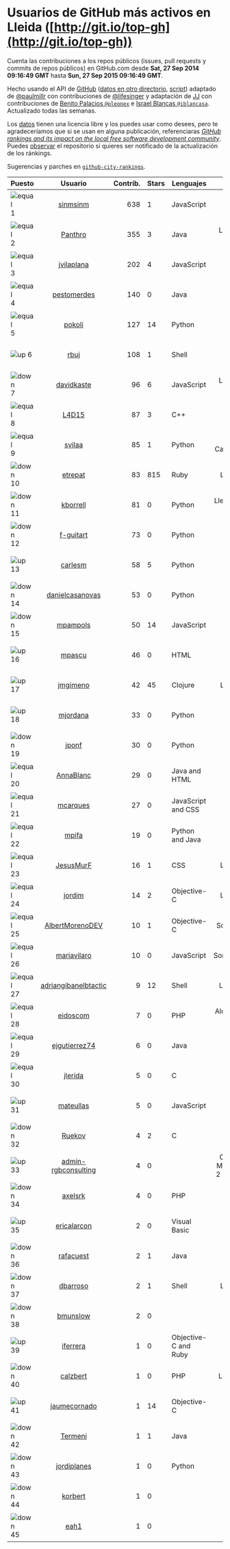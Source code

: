 
# Usuarios de GitHub más activos en Lleida ([http://git.io/top-gh](http://git.io/top-gh))



  Cuenta las contribuciones a los repos públicos (issues, pull requests y commits de repos públicos) en GitHub.com desde  **Sat, 27 Sep 2014 09:16:49 GMT** hasta **Sun, 27 Sep 2015 09:16:49 GMT**.

  Hecho usando el API de [GitHub](http://github.com) ([datos en otro directorio](https://github.com/JJ/top-github-users-data/tree/master/data), [script](https://github.com/JJ/top-github-users)) adaptado de [@paulmillr](https://github.com/paulmillr) con contribuciones de [@lifesinger](https://github.com/lifesinger) y adaptación de [JJ](http://jj.github.io) con contribuciones de [Benito Palacios `@pleonex`](http://github.com/pleonex) e [Israel Blancas `@iblancasa`](https://github.com/iblancasa). Actualizado todas las semanas.

  Los [datos](https://github.com/JJ/top-github-users-data/tree/master/data) tienen una licencia libre y los puedes usar como desees, pero te agradeceríamos que si se usan en alguna publicación, referenciaras [*GitHub rankings and its impact on the local free software development community*](https://thewinnower.com/papers/github-rankings-and-its-impact-on-the-local-free-software-development-community). Puedes [observar](https://github.com/JJ/top-github-users-data/subscription) el repositorio si quieres ser notificado de la actualización de los ránkings.

  Sugerencias y parches en [`github-city-rankings`](http://github.com/JJ/github-city-rankings).


| Puesto   |  Usuario  |Contrib.| Stars | Lenguajes   |      Lugar      |  Avatar  |
|----------|:---------:|-------:|-------|-------------|:---------------:|----------|
|![equal](https://raw.githubusercontent.com/JJ/github-city-rankings/master/img/equal.gif) 1 | [sinmsinm](https://github.com/sinmsinm) | 638 | 1 | JavaScript | Lleida | <img src='https://avatars2.githubusercontent.com/u/1745437?v=3&s=64' width="64" title='Alexandre Ballesté'> |
|![equal](https://raw.githubusercontent.com/JJ/github-city-rankings/master/img/equal.gif) 2 | [Panthro](https://github.com/Panthro) | 355 | 3 | Java | Lleida, Lleida, Spain | <img src='https://avatars0.githubusercontent.com/u/1565421?v=3&s=64' width="64" title='Rafael Roman'> |
|![equal](https://raw.githubusercontent.com/JJ/github-city-rankings/master/img/equal.gif) 3 | [jvilaplana](https://github.com/jvilaplana) | 202 | 4 | JavaScript | Lleida | <img src='https://avatars0.githubusercontent.com/u/732164?v=3&s=64' width="64" title='Jordi Vilaplana'> |
|![equal](https://raw.githubusercontent.com/JJ/github-city-rankings/master/img/equal.gif) 4 | [pestomerdes](https://github.com/pestomerdes) | 140 | 0 | Java | Lleida | <img src='https://avatars3.githubusercontent.com/u/11027833?v=3&s=64' width="64" title='Albert Eduard Merino Pulido'> |
|![equal](https://raw.githubusercontent.com/JJ/github-city-rankings/master/img/equal.gif) 5 | [pokoli](https://github.com/pokoli) | 127 | 14 | Python | Sarroca de Lleida | <img src='https://avatars3.githubusercontent.com/u/1160726?v=3&s=64' width="64" title='Sergi Almacellas Abellana'> |
|![up](https://raw.githubusercontent.com/JJ/github-city-rankings/master/img/up.gif) 6 | [rbuj](https://github.com/rbuj) | 108 | 1 | Shell | Lleida | <img src='https://avatars1.githubusercontent.com/u/10171411?v=3&s=64' width="64" title='Robert Antoni Buj Gelonch'> |
|![down](https://raw.githubusercontent.com/JJ/github-city-rankings/master/img/down.gif) 7 | [davidkaste](https://github.com/davidkaste) | 96 | 6 | JavaScript | Lleida, Països Catalans | <img src='https://avatars1.githubusercontent.com/u/1199941?v=3&s=64' width="64" title='David Castellà'> |
|![equal](https://raw.githubusercontent.com/JJ/github-city-rankings/master/img/equal.gif) 8 | [L4D15](https://github.com/L4D15) | 87 | 3 | C++ | Lleida | <img src='https://avatars2.githubusercontent.com/u/2948600?v=3&s=64' width="64" title='José Ladislao Lainez Ortega'> |
|![equal](https://raw.githubusercontent.com/JJ/github-city-rankings/master/img/equal.gif) 9 | [svilaa](https://github.com/svilaa) | 85 | 1 | Python | Lleida, Catalonia, Spain | <img src='https://avatars3.githubusercontent.com/u/5521724?v=3&s=64' width="64" title='Sergi Vila Almenara'> |
|![down](https://raw.githubusercontent.com/JJ/github-city-rankings/master/img/down.gif) 10 | [etrepat](https://github.com/etrepat) | 83 | 815 | Ruby | Lleida, Spain | <img src='https://avatars3.githubusercontent.com/u/148851?v=3&s=64' width="64" title='Estanislau Trepat'> |
|![down](https://raw.githubusercontent.com/JJ/github-city-rankings/master/img/down.gif) 11 | [kborrell](https://github.com/kborrell) | 81 | 0 | Python | Lleida, Catalonia (Spain) | <img src='https://avatars1.githubusercontent.com/u/11043037?v=3&s=64' width="64" title='Kevin Borrell'> |
|![down](https://raw.githubusercontent.com/JJ/github-city-rankings/master/img/down.gif) 12 | [f-guitart](https://github.com/f-guitart) | 73 | 0 | Python | Lleida | <img src='https://avatars0.githubusercontent.com/u/6899142?v=3&s=64' width="64" title='Francesc Guitart'> |
|![up](https://raw.githubusercontent.com/JJ/github-city-rankings/master/img/up.gif) 13 | [carlesm](https://github.com/carlesm) | 58 | 5 | Python | Lleida | <img src='https://avatars0.githubusercontent.com/u/9011?v=3&s=64' width="64" title='Carles Mateu'> |
|![down](https://raw.githubusercontent.com/JJ/github-city-rankings/master/img/down.gif) 14 | [danielcasanovas](https://github.com/danielcasanovas) | 53 | 0 | Python | Lleida | <img src='https://avatars3.githubusercontent.com/u/3872663?v=3&s=64' width="64" title='Daniel Casanovas'> |
|![down](https://raw.githubusercontent.com/JJ/github-city-rankings/master/img/down.gif) 15 | [mpampols](https://github.com/mpampols) | 50 | 14 | JavaScript | Lleida | <img src='https://avatars2.githubusercontent.com/u/479534?v=3&s=64' width="64" title='Marc Pàmpols'> |
|![up](https://raw.githubusercontent.com/JJ/github-city-rankings/master/img/up.gif) 16 | [mpascu](https://github.com/mpascu) | 46 | 0 | HTML | Lleida | <img src='https://avatars0.githubusercontent.com/u/10977699?v=3&s=64' width="64" title='Marc Pascual Terrón'> |
|![up](https://raw.githubusercontent.com/JJ/github-city-rankings/master/img/up.gif) 17 | [jmgimeno](https://github.com/jmgimeno) | 42 | 45 | Clojure | Lleida, Spain | <img src='https://avatars1.githubusercontent.com/u/718396?v=3&s=64' width="64" title='Juan Manuel Gimeno'> |
|![up](https://raw.githubusercontent.com/JJ/github-city-rankings/master/img/up.gif) 18 | [mjordana](https://github.com/mjordana) | 33 | 0 | Python | Lleida | <img src='https://avatars2.githubusercontent.com/u/986499?v=3&s=400' width="64" title='Meritxell Jordana Gavieiro'> |
|![down](https://raw.githubusercontent.com/JJ/github-city-rankings/master/img/down.gif) 19 | [jponf](https://github.com/jponf) | 30 | 0 | Python | Lleida | <img src='https://avatars1.githubusercontent.com/u/3852560?v=3&s=64' width="64" title='Josep Pon Farreny'> |
|![equal](https://raw.githubusercontent.com/JJ/github-city-rankings/master/img/equal.gif) 20 | [AnnaBlanc](https://github.com/AnnaBlanc) | 29 | 0 | Java and HTML | Lleida | <img src='https://avatars3.githubusercontent.com/u/11464648?v=3&s=64' width="64" title='Anna'> |
|![equal](https://raw.githubusercontent.com/JJ/github-city-rankings/master/img/equal.gif) 21 | [mcarques](https://github.com/mcarques) | 27 | 0 | JavaScript and CSS | Lleida | <img src='https://avatars0.githubusercontent.com/u/12476087?v=3&s=64' width="64" title='Manuel Carqués'> |
|![equal](https://raw.githubusercontent.com/JJ/github-city-rankings/master/img/equal.gif) 22 | [mpifa](https://github.com/mpifa) | 19 | 0 | Python and Java | Lleida | <img src='https://avatars1.githubusercontent.com/u/3852561?v=3&s=64' width="64" title='Marc Pifarré Montalà'> |
|![equal](https://raw.githubusercontent.com/JJ/github-city-rankings/master/img/equal.gif) 23 | [JesusMurF](https://github.com/JesusMurF) | 16 | 1 | CSS | Lleida, Spain | <img src='https://avatars0.githubusercontent.com/u/3176182?v=3&s=64' width="64" title='Jesús Mur Fontanals'> |
|![equal](https://raw.githubusercontent.com/JJ/github-city-rankings/master/img/equal.gif) 24 | [jordim](https://github.com/jordim) | 14 | 2 | Objective-C | Lleida, Spain | <img src='https://avatars2.githubusercontent.com/u/720886?v=3&s=64' width="64" title='Jordi'> |
|![equal](https://raw.githubusercontent.com/JJ/github-city-rankings/master/img/equal.gif) 25 | [AlbertMorenoDEV](https://github.com/AlbertMorenoDEV) | 10 | 1 | Objective-C | Solsona, Lleida | <img src='https://avatars1.githubusercontent.com/u/216042?v=3&s=64' width="64" title='Albert Moreno'> |
|![equal](https://raw.githubusercontent.com/JJ/github-city-rankings/master/img/equal.gif) 26 | [mariavilaro](https://github.com/mariavilaro) | 10 | 0 | JavaScript | Sort,Lleida,Spain | <img src='https://avatars2.githubusercontent.com/u/10522884?v=3&s=64' width="64" title='Maria Vilaró'> |
|![equal](https://raw.githubusercontent.com/JJ/github-city-rankings/master/img/equal.gif) 27 | [adriangibanelbtactic](https://github.com/adriangibanelbtactic) | 9 | 12 | Shell | LLeida, Spain | <img src='https://avatars2.githubusercontent.com/u/1331363?v=3&s=64' width="64" title='Adrian Gibanel Lopez'> |
|![equal](https://raw.githubusercontent.com/JJ/github-city-rankings/master/img/equal.gif) 28 | [eidoscom](https://github.com/eidoscom) | 7 | 0 | PHP | Alcarràs, Lleida, España | <img src='https://avatars0.githubusercontent.com/u/9975230?v=3&s=64' width="64" title='Albert Cullerés'> |
|![equal](https://raw.githubusercontent.com/JJ/github-city-rankings/master/img/equal.gif) 29 | [ejgutierrez74](https://github.com/ejgutierrez74) | 6 | 0 | Java | Lleida | <img src='https://avatars1.githubusercontent.com/u/11474846?v=3&s=64' width="64" title='Eduardo Gutierrez'> |
|![equal](https://raw.githubusercontent.com/JJ/github-city-rankings/master/img/equal.gif) 30 | [jlerida](https://github.com/jlerida) | 5 | 0 | C | Lleida | <img src='https://avatars2.githubusercontent.com/u/12414567?v=3&s=64' width="64" title='Josep Lluis Lerida'> |
|![up](https://raw.githubusercontent.com/JJ/github-city-rankings/master/img/up.gif) 31 | [mateullas](https://github.com/mateullas) | 5 | 0 | JavaScript | Lleida | <img src='https://avatars2.githubusercontent.com/u/11190586?v=3&s=64' width="64" title='Mateu Llas Rubio'> |
|![down](https://raw.githubusercontent.com/JJ/github-city-rankings/master/img/down.gif) 32 | [Ruekov](https://github.com/Ruekov) | 4 | 2 | C | Lleida | <img src='https://avatars3.githubusercontent.com/u/537713?v=3&s=64' width="64" title='Guillem Rueda Cebollero'> |
|![up](https://raw.githubusercontent.com/JJ/github-city-rankings/master/img/up.gif) 33 | [admin-rgbconsulting](https://github.com/admin-rgbconsulting) | 4 | 0 |  | C/ Arquitecte Morera i Gatell, 2 Lleida 25196 | <img src='https://avatars0.githubusercontent.com/u/9823155?v=3&s=64' width="64" title='RGB Informàtica i Consulting S.L.'> |
|![down](https://raw.githubusercontent.com/JJ/github-city-rankings/master/img/down.gif) 34 | [axelsrk](https://github.com/axelsrk) | 4 | 0 | PHP | Sarroca de Lleida | <img src='https://avatars3.githubusercontent.com/u/9828204?v=3&s=64' width="64" title='LittleBerryBox'> |
|![up](https://raw.githubusercontent.com/JJ/github-city-rankings/master/img/up.gif) 35 | [ericalarcon](https://github.com/ericalarcon) | 2 | 0 | Visual Basic | Lleida | <img src='https://avatars1.githubusercontent.com/u/5327861?v=3&s=64' width="64" title='Eric'> |
|![down](https://raw.githubusercontent.com/JJ/github-city-rankings/master/img/down.gif) 36 | [rafacuest](https://github.com/rafacuest) | 2 | 1 | Java | Lleida | <img src='https://avatars2.githubusercontent.com/u/2221656?v=3&s=64' width="64" title='Rafa'> |
|![down](https://raw.githubusercontent.com/JJ/github-city-rankings/master/img/down.gif) 37 | [dbarroso](https://github.com/dbarroso) | 2 | 1 | Shell | Lleida, Spain | <img src='https://avatars1.githubusercontent.com/u/234781?v=3&s=64' width="64" title='David Barroso Iglesias'> |
|![down](https://raw.githubusercontent.com/JJ/github-city-rankings/master/img/down.gif) 38 | [bmunslow](https://github.com/bmunslow) | 2 | 0 |  | Lleida | <img src='https://avatars2.githubusercontent.com/u/295192?v=3&s=64' width="64" title='Bernard'> |
|![up](https://raw.githubusercontent.com/JJ/github-city-rankings/master/img/up.gif) 39 | [iferrera](https://github.com/iferrera) | 1 | 0 | Objective-C and Ruby | Lleida | <img src='https://avatars3.githubusercontent.com/u/1073857?v=3&s=64' width="64" title='Ivan'> |
|![down](https://raw.githubusercontent.com/JJ/github-city-rankings/master/img/down.gif) 40 | [calzbert](https://github.com/calzbert) | 1 | 0 | PHP | Lleida (Spain) | <img src='https://avatars0.githubusercontent.com/u/2452014?v=3&s=64' width="64" title='Albert Calzada'> |
|![up](https://raw.githubusercontent.com/JJ/github-city-rankings/master/img/up.gif) 41 | [jaumecornado](https://github.com/jaumecornado) | 1 | 14 | Objective-C | Lleida | <img src='https://avatars3.githubusercontent.com/u/617176?v=3&s=64' width="64" title='mOddity'> |
|![down](https://raw.githubusercontent.com/JJ/github-city-rankings/master/img/down.gif) 42 | [Termeni](https://github.com/Termeni) | 1 | 1 | Java | Lleida | <img src='https://avatars2.githubusercontent.com/u/6905912?v=3&s=64' width="64" title='Josep'> |
|![down](https://raw.githubusercontent.com/JJ/github-city-rankings/master/img/down.gif) 43 | [jordiplanes](https://github.com/jordiplanes) | 1 | 0 | Python | Lleida | <img src='https://avatars3.githubusercontent.com/u/969198?v=3&s=64' width="64" title='Jordi Planes'> |
|![down](https://raw.githubusercontent.com/JJ/github-city-rankings/master/img/down.gif) 44 | [korbert](https://github.com/korbert) | 1 | 0 |  | Lleida | <img src='https://avatars1.githubusercontent.com/u/3808843?v=3&s=64' width="64" title='Javi Barrera'> |
|![down](https://raw.githubusercontent.com/JJ/github-city-rankings/master/img/down.gif) 45 | [eah1](https://github.com/eah1) | 1 | 0 |  | Lleida | <img src='https://avatars0.githubusercontent.com/u/11043022?v=3&s=64' width="64" title='Eduard Arnedo Hidalgo'> |
